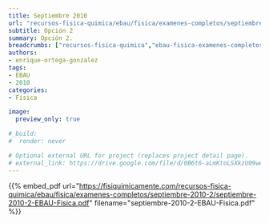 ```yaml
---
title: Septiembre 2010
url: "recursos-fisica-quimica/ebau/fisica/examenes-completos/septiembre-2010-2"
subtitle: Opción 2
summary: Opción 2.
breadcrumbs: ["recursos-fisica-quimica","ebau-fisica-examenes-completos"]
authors:
- enrique-ortega-gonzalez
tags:
- EBAU
- 2010
categories:
- Física

image:
  preview_only: true

#_build:
#  render: never

# Optional external URL for project (replaces project detail page).
# external_link: https://drive.google.com/file/d/0B6t6-aLmKtoLSXkzU09wekljTTQ/view
---
```


{{% embed_pdf url="https://fisiquimicamente.com/recursos-fisica-quimica/ebau/fisica/examenes-completos/septiembre-2010-2/septiembre-2010-2-EBAU-Fisica.pdf" filename="septiembre-2010-2-EBAU-Fisica.pdf" %}}